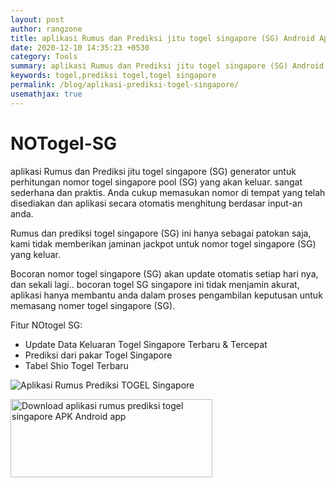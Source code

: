 ```yaml
---
layout: post
author: rangzone
title: aplikasi Rumus dan Prediksi jitu togel singapore (SG) Android App Apk
date: 2020-12-10 14:35:23 +0530
category: Tools
summary: aplikasi Rumus dan Prediksi jitu togel singapore (SG) Android App Apk
keywords: togel,prediksi togel,togel singapore
permalink: /blog/aplikasi-prediksi-togel-singapore/
usemathjax: true
---
```

# NOTogel-SG
aplikasi Rumus dan Prediksi jitu togel singapore (SG) generator untuk perhitungan nomor togel singapore pool (SG) yang akan keluar. sangat sederhana dan praktis. Anda cukup memasukan nomor di tempat yang telah disediakan dan aplikasi secara otomatis menghitung berdasar input-an anda.

Rumus dan prediksi togel singapore (SG) ini hanya sebagai patokan saja, kami tidak memberikan jaminan jackpot untuk nomor togel singapore (SG) yang keluar.

Bocoran nomor togel singapore (SG) akan update otomatis setiap hari nya, dan sekali lagi.. bocoran togel SG singapore ini tidak menjamin akurat, aplikasi hanya membantu anda dalam proses pengambilan keputusan untuk memasang nomer togel singapore (SG).

Fitur NOtogel SG:
- Update Data Keluaran Togel Singapore Terbaru & Tercepat
- Prediksi dari pakar Togel Singapore
- Tabel Shio Togel Terbaru

![Aplikasi Rumus Prediksi TOGEL Singapore](https://play-lh.googleusercontent.com/w75s43iETzTl_O6WQ8uVd6a_wQXOPEK38EcMIptdsZvJiqGwGo5vq9Ka4FtLaEniLD8=w720-h310-rw)

<a href="https://play.google.com/store/apps/details?id=rz.rumusprediksi.togelsingapore" target="_blank"><img alt="Download aplikasi rumus prediksi togel singapore APK Android app" src="https://i.ibb.co/nnQBHcj/google-play-badge.png" width="323" height="125"></a>
